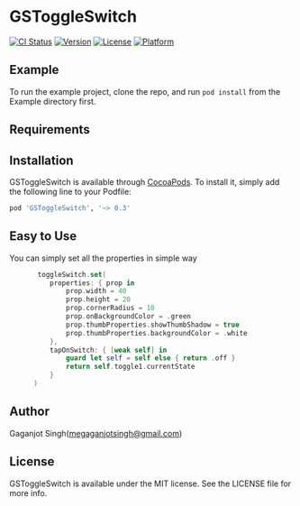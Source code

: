 # GSToggleSwitch

[![CI Status](https://img.shields.io/travis/megaganjotsingh/GSToggleSwitch.svg?style=flat)](https://travis-ci.org/megaganjotsingh/GSToggleSwitch)
[![Version](https://img.shields.io/cocoapods/v/GSToggleSwitch.svg?style=flat)](https://cocoapods.org/pods/GSToggleSwitch)
[![License](https://img.shields.io/cocoapods/l/GSToggleSwitch.svg?style=flat)](https://cocoapods.org/pods/GSToggleSwitch)
[![Platform](https://img.shields.io/cocoapods/p/GSToggleSwitch.svg?style=flat)](https://cocoapods.org/pods/GSToggleSwitch)

## Example

To run the example project, clone the repo, and run `pod install` from the Example directory first.

## Requirements

## Installation

GSToggleSwitch is available through [CocoaPods](https://cocoapods.org). To install
it, simply add the following line to your Podfile:

```ruby
pod 'GSToggleSwitch', '~> 0.3'
```

## Easy to Use

You can simply set all the properties in simple way

```swift
       toggleSwitch.set(
          properties: { prop in
              prop.width = 40
              prop.height = 20
              prop.cornerRadius = 10
              prop.onBackgroundColor = .green
              prop.thumbProperties.showThumbShadow = true
              prop.thumbProperties.backgroundColor = .white
          },
          tapOnSwitch: { [weak self] in
              guard let self = self else { return .off }
              return self.toggle1.currentState
          }
      )
```

## Author

Gaganjot Singh(megaganjotsingh@gmail.com)

## License

GSToggleSwitch is available under the MIT license. See the LICENSE file for more info.
